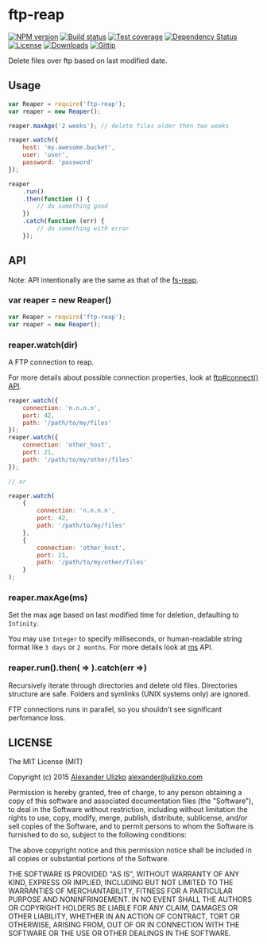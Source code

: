 # ftp-reap

[![NPM version][npm-image]][npm-url]
[![Build status][travis-image]][travis-url]
[![Test coverage][coveralls-image]][coveralls-url]
[![Dependency Status][david-image]][david-url]
[![License][license-image]][license-url]
[![Downloads][downloads-image]][downloads-url]
[![Gittip][gittip-image]][gittip-url]

Delete files over ftp based on last modified date.

## Usage

```js
var Reaper = require('ftp-reap');
var reaper = new Reaper();

reaper.maxAge('2 weeks'); // delete files older then two weeks

reaper.watch({
    host: 'my.awesome.bucket',
    user: 'user',
    password: 'password'
});

reaper
    .run()
    .then(function () {
        // do something good
    })
    .catch(function (err) {
        // do something with error
    });
```

## API

Note: API intentionally are the same as that of the [fs-reap][fs-reap-url].

### var reaper = new Reaper()

```js
var Reaper = require('ftp-reap');
var reaper = new Reaper();
```

### reaper.watch(dir)

A FTP connection to reap.

For more details about possible connection properties, look at [ftp#connect() API][ftp-url].

```js
reaper.watch({
    connection: 'n.n.n.n',
    port: 42,
    path: '/path/to/my/files'
});
reaper.watch({
    connection: 'other_host',
    port: 21,
    path: '/path/to/my/other/files'
});

// or

reaper.watch(
    {
        connection: 'n.n.n.n',
        port: 42,
        path: '/path/to/my/files'
    },
    {
        connection: 'other_host',
        port: 21,
        path: '/path/to/my/other/files'
    }
);
```

### reaper.maxAge(ms)

Set the max age based on last modified time for deletion, defaulting to `Infinity`.

You may use `Integer` to specify milliseconds, or human-readable string format like `3 days` or `2 months`.
For more details look at [ms][ms-url] API.

### reaper.run().then( => ).catch(err =>)

Recursively iterate through directories and delete old files.
Directories structure are safe. Folders and symlinks (UNIX systems only) are ignored.

FTP connections runs in parallel, so you shouldn't see significant perfomance loss.

## LICENSE

The MIT License (MIT)

Copyright (c) 2015 [Alexander Ulizko][ulizko-url] [alexander@ulizko.com][mail-link]

Permission is hereby granted, free of charge, to any person obtaining a copy
of this software and associated documentation files (the "Software"), to deal
in the Software without restriction, including without limitation the rights
to use, copy, modify, merge, publish, distribute, sublicense, and/or sell
copies of the Software, and to permit persons to whom the Software is
furnished to do so, subject to the following conditions:

The above copyright notice and this permission notice shall be included in
all copies or substantial portions of the Software.

THE SOFTWARE IS PROVIDED "AS IS", WITHOUT WARRANTY OF ANY KIND, EXPRESS OR
IMPLIED, INCLUDING BUT NOT LIMITED TO THE WARRANTIES OF MERCHANTABILITY,
FITNESS FOR A PARTICULAR PURPOSE AND NONINFRINGEMENT. IN NO EVENT SHALL THE
AUTHORS OR COPYRIGHT HOLDERS BE LIABLE FOR ANY CLAIM, DAMAGES OR OTHER
LIABILITY, WHETHER IN AN ACTION OF CONTRACT, TORT OR OTHERWISE, ARISING FROM,
OUT OF OR IN CONNECTION WITH THE SOFTWARE OR THE USE OR OTHER DEALINGS IN
THE SOFTWARE.

[fs-reap-url]: https://www.npmjs.com/package/fs-reap
[ms-url]: https://www.npmjs.com/package/ms
[ftp-url]: https://www.npmjs.com/package/ftp#methods
[ulizko-url]: http://ulizko.com
[mail-link]: mailto:alexander@ulizko.com
[travis-image]: https://img.shields.io/travis/aulizko/ftp-reap.svg?style=flat-square
[travis-url]: https://travis-ci.org/aulizko/ftp-reap
[coveralls-image]: https://img.shields.io/coveralls/aulizko/ftp-reap.svg?style=flat-square
[coveralls-url]: https://coveralls.io/r/aulizko/ftp-reap
[npm-image]: https://img.shields.io/npm/v/ftp-reap.svg?style=flat-square
[npm-url]: https://npmjs.org/package/ftp-reap
[david-image]: http://img.shields.io/david/aulizko/ftp-reap.svg?style=flat-square
[david-url]: https://david-dm.org/aulizko/ftp-reap
[license-image]: http://img.shields.io/npm/l/ftp-reap.svg?style=flat-square
[license-url]: LICENSE
[downloads-image]: http://img.shields.io/npm/dm/ftp-reap.svg?style=flat-square
[downloads-url]: https://npmjs.org/package/ftp-reap
[gittip-image]: https://img.shields.io/gratipay/aulizko.svg?style=flat-square
[gittip-url]: https://gratipay.com/aulizko/
